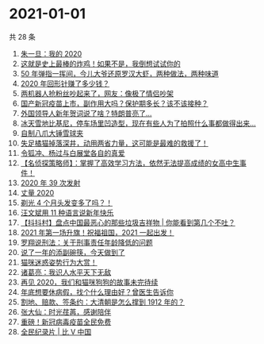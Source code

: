 # 2021-01-01

共 28 条

<!-- BEGIN ZHIHUVIDEO -->
<!-- 最后更新时间 Fri Jan 01 2021 20:12:00 GMT+0800 (CST) -->
1. [朱一旦：我的 2020](https://www.zhihu.com/zvideo/1328031301433888768)
1. [这就是史上最棒的炸鸡！如果不是，我倒想试试你的](https://www.zhihu.com/zvideo/1328321139689717760)
1. [50 年弹指一挥间，今儿大爷还原罗汉大虾，两种做法，两种味道](https://www.zhihu.com/zvideo/1328025260596764672)
1. [2020 年回形针赚了多少钱？](https://www.zhihu.com/zvideo/1328081791077134336)
1. [两机器人抢粉丝吵起来了，网友：像极了情侣吵架](https://www.zhihu.com/zvideo/1328020290845470720)
1. [国产新冠疫苗上市，副作用大吗？保护期多长？该不该接种？](https://www.zhihu.com/zvideo/1328067610634571776)
1. [外国领导人新年贺词说了啥？特朗普亮了…](https://www.zhihu.com/zvideo/1328323701835059200)
1. [冰天雪地比基尼，停车场里凹造型，现在有些人为了拍照什么事都做得出来…](https://www.zhihu.com/zvideo/1328355678973784064)
1. [自制八爪大锤雪球夹](https://www.zhihu.com/zvideo/1328094984365199360)
1. [失足橘猫掉落深井，动用两省力量，这可能是最难的救援了！](https://www.zhihu.com/zvideo/1328030345132826624)
1. [令狐冲、杨过与白展堂各自的真爱](https://www.zhihu.com/zvideo/1328040226342805504)
1. [【名侦探策略师】：掌握了高效学习方法，依然无法提高成绩的女高中生事件！](https://www.zhihu.com/zvideo/1328109788526694400)
1. [2020 年 39 次发射](https://www.zhihu.com/zvideo/1328060249387716608)
1. [丈量 2020](https://www.zhihu.com/zvideo/1328287726043508736)
1. [剃光 4 个月头发变多了吗？！](https://www.zhihu.com/zvideo/1328052398351036416)
1. [汪文斌用 11 种语言说新年快乐](https://www.zhihu.com/zvideo/1328039480272297984)
1. [【抖抖村】盘点中国最恶心的那些垃圾吉祥物 | 你能看到第几个不吐？](https://www.zhihu.com/zvideo/1327707986915962880)
1. [2021 年第一场升旗！祝福祖国，2021 一起出发！](https://www.zhihu.com/zvideo/1328250855586291712)
1. [罗翔说刑法：关于刑事责任年龄降低的问题](https://www.zhihu.com/zvideo/1327984978585047040)
1. [说了一年的添副碗筷，今天做到了](https://www.zhihu.com/zvideo/1328054136861327360)
1. [猫咪迷惑姿势行为大赏！](https://www.zhihu.com/zvideo/1327748590517727232)
1. [诸葛亮：我识人水平天下无敌](https://www.zhihu.com/zvideo/1327949107160473600)
1. [再见 2020，我们和猫咪狗狗的故事未完待续](https://www.zhihu.com/zvideo/1327933409957203968)
1. [年底想要休病假，找个什么理由好？曾医生告诉你](https://www.zhihu.com/zvideo/1327925023093096448)
1. [割地、赔款、签条约：大清朝是怎么撑到 1912 年的？](https://www.zhihu.com/zvideo/1327935567628062720)
1. [张大仙：时光荏苒，感谢陪伴](https://www.zhihu.com/zvideo/1327935242716753920)
1. [重磅！新冠病毒疫苗全民免费](https://www.zhihu.com/zvideo/1327952113591365632)
1. [全民纪录片 | 比 V 中国](https://www.zhihu.com/zvideo/1327932688355868672)
<!-- END ZHIHUVIDEO -->
